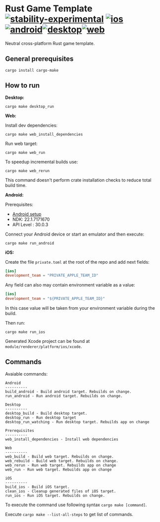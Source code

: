# Rust Game Template [![stability-experimental](https://img.shields.io/badge/stability-experimental-orange.svg)](https://github.com/emersion/stability-badges#experimental) [![ios](https://github.com/Wandalen/rust_game_template/actions/workflows/iOS.yml/badge.svg)](https://github.com/Wandalen/rust_game_template/actions/workflows/iOS.yml) [![android](https://github.com/Wandalen/rust_game_template/actions/workflows/Android.yml/badge.svg)](https://github.com/Wandalen/rust_game_template/actions/workflows/Android.yml)[![desktop](https://github.com/Wandalen/rust_game_template/actions/workflows/Desktop.yml/badge.svg)](https://github.com/Wandalen/rust_game_template/actions/workflows/Desktop.yml)[![web](https://github.com/Wandalen/rust_game_template/actions/workflows/Web.yml/badge.svg)](https://github.com/Wandalen/rust_game_template/actions/workflows/Web.yml)

Neutral cross-platform Rust game template.

## General prerequisites

```
cargo install cargo-make
```

## How to run

**Desktop:**

```
cargo make desktop_run
```

**Web:**

Install dev dependencies:
```
cargo make web_install_dependencies
```

Run web target:

```
cargo make web_run
```

To speedup incremental builds use:

```
cargo make web_rerun
```

This command doesn't perform crate installation checks to reduce total build time.

**Android:**

Prerequisites:

* [Android setup](https://github.com/dodorare/crossbow/wiki)
* NDK: 22.1.7171670
* API Level : 30.0.3

Connect your Android device or start an emulator and then execute:

```
cargo make run_android
```

**iOS:**

Create the file `private.toml` at the root of the repo and add next fields:

```toml
[ios]
development_team = "PRIVATE_APPLE_TEAM_ID"
```

Any field can also may contain environment variable as a value:

```toml
[ios]
development_team = "${PRIVATE_APPLE_TEAM_ID}"
```

In this case value will be taken from your environment variable during the build.

Then run:

```
cargo make run_ios
```

Generated Xcode project can be found at `module/renderer/platform/ios/xcode`.


## Commands

Avaiable commands:

```
Android
----------
build_android - Build android target. Rebuilds on change.
run_android - Run android target. Rebuilds on change.

Desktop
----------
desktop_build - Build desktop target.
desktop_run - Run desktop target
desktop_run_watching - Run desktop target. Rebuilds app on change

Prerequisites
----------
web_install_dependencies - Install web dependencies

Web
----------
web_build - Build web target. Rebuilds on change.
web_rebuild - Build web target. Rebuilds on change.
web_rerun - Run web target. Rebuilds app on change
web_run - Run web target. Rebuilds app on change

iOS
----------
build_ios - Build iOS target.
clean_ios - Cleanup generated files of iOS target.
run_ios - Run iOS target. Rebuilds on change.
```

To execute the command use following syntax ```cargo make [command]```.

Execute `cargo make --list-all-steps` to get list of commands.
